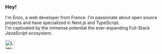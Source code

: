 ### Hey!

I'm Enzo, a web developer from France. I'm passionate about open source projects and have specialized in Next.js and TypeScript. 
<br />
I'm captivated by the immense potential the ever-expanding Full-Stack *JavaScript ecosystem*.

<a href="mailto:enzo.bacqueyrisses@gmail.com"><img src="https://em-content.zobj.net/source/apple/354/love-letter_1f48c.png" width="30" height="30" alt="Lien vers email"></a>
